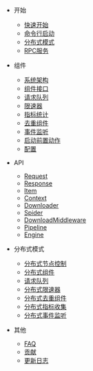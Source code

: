 - 开始

  - [快速开始](quickstart.md)
  - [命令行启动](command.md)
  - [分布式模式](distributed.md)
  - [RPC服务](rpc.md)

- 组件

  - [系统架构](struct.md)
  - [组件接口](components.md)
  - [请求队列](queue.md)
  - [限速器](limit.md)
  - [指标统计](stats.md)
  - [去重组件](dupfilter.md)
  - [事件监听](events.md)
  - [启动前置动作](before.md)
  - [配置](settings.md)

- API
  - [Request](request.md)  
  - [Response](response.md)
  - [Item](items.md)
  - [Context](context.md)
  - [Downloader](downloader.md)
  - [Spider](spider.md)
  - [DownloadMiddleware](middleware.md)
  - [Pipeline](pipeline.md)
  - [Engine](engine.md)

- 分布式模式
  - [分布式节点控制](worker.md)
  - [分布式组件](distributed_components.md)
  - [请求队列](distributed_queue.md)
  - [分布式限速器](distributed_limit.md)
  - [分布式去重组件](distributed_dupfilter.md)
  - [分布式指标收集](distributed_stats.md)
  - [分布式事件监听](distributed_event.md)

- 其他
  - [FAQ](faq.md)
  - [贡献](contribute.md)
  - [更新日志](changelog)